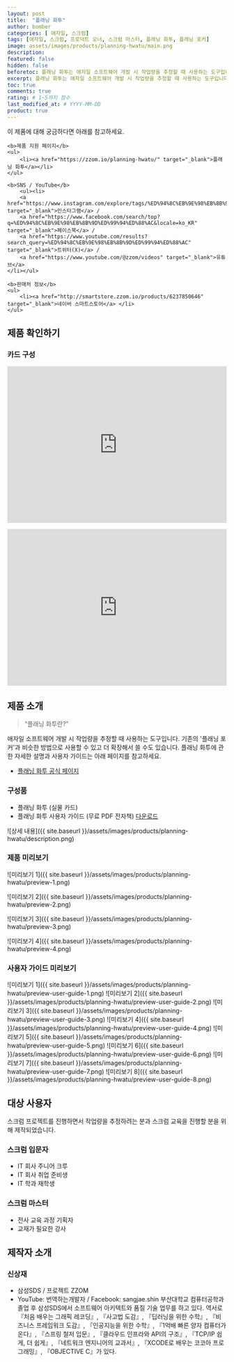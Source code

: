```yaml
---
layout: post
title:  "플래닝 화투"
author: bomber
categories: [ 애자일, 스크럼]
tags: [애자일, 스크럼, 프로덕트 오너, 스크럼 마스터, 플래닝 화투, 플래닝 포커]
image: assets/images/products/planning-hwatu/main.png
description: 
featured: false
hidden: false
beforetoc: 플래닝 화투는 애자일 소프트웨어 개발 시 작업량을 추정할 때 사용하는 도구입니다. 기존의 플래닝 포커과 비슷한 방법으로 사용할 수 있고 더 확장해서 쓸 수도 있습니다.
excerpt: 플래닝 화투는 애자일 소프트웨어 개발 시 작업량을 추정할 때 사용하는 도구입니다. 기존의 플래닝 포커과 비슷한 방법으로 사용할 수 있고 더 확장해서 쓸 수도 있습니다.
toc: true
comments: true
rating: # 1~5까지 점수
last_modified_at: # YYYY-MM-DD
product: true
---
```



<div class="note">
    <p>이 제품에 대해 궁금하다면 아래를 참고하세요.</p>

    <b>제품 지원 페이지</b>
    <ul>
        <li><a href="https://zzom.io/planning-hwatu/" target="_blank">플래닝 화투</a></li>
    </ul>   

    <b>SNS / YouTube</b>
        <ul><li>
        <a href="https://www.instagram.com/explore/tags/%ED%94%8C%EB%9E%98%EB%8B%9D%ED%99%94%ED%88%AC/" target="_blank">인스타그램</a> / 
        <a href="https://www.facebook.com/search/top?q=%ED%94%8C%EB%9E%98%EB%8B%9D%ED%99%94%ED%88%AC&locale=ko_KR" target="_blank">페이스북</a> / 
        <a href="https://www.youtube.com/results?search_query=%ED%94%8C%EB%9E%98%EB%8B%9D%ED%99%94%ED%88%AC" target="_blank">트위터(X)</a> / 
        <a href="https://www.youtube.com/@zzom/videos" target="_blank">유튜브</a>
    </li></ul>
  
    <b>판매처 정보</b>
    <ul>
        <li><a href="http://smartstore.zzom.io/products/6237850646" target="_blank">네이버 스마트스토어</a> </li>
    </ul>

</div>

## 제품 확인하기

### 카드 구성
<p><iframe style="width:100%;" height="360" src="https://www.youtube.com/embed/DIs0ThpCuaA?si=cg4Wc3mWP-h3LxUV" frameborder="0" allow="accelerometer; autoplay; clipboard-write; encrypted-media; gyroscope; picture-in-picture; web-share" allowfullscreen></iframe></p>

<p><iframe style="width:100%;" height="360" src="https://www.youtube.com/embed/-gccN4hstDg?si=Krvngb2M9zm7LzrD" frameborder="0" allow="accelerometer; autoplay; clipboard-write; encrypted-media; gyroscope; picture-in-picture; web-share" allowfullscreen></iframe></p>

## 제품 소개

<blockquote>“플래닝 화투란?”</blockquote>

<p>
애자일 소프트웨어 개발 시 작업량을 추정할 때 사용하는 도구입니다.
기존의 '플래닝 포커'과 비슷한 방법으로 사용할 수 있고 더 확장해서 쓸 수도 있습니다.
플래닝 화투에 관한 자세한 설명과 사용자 가이드는 아래 페이지를 참고하세요.
</p>

<ul>
    <li><a href="https://zzom.io/planning-hwatu/" target="_blank">플래닝 화투 공식 페이지</a> </li>
</ul>

### 구성품
* 플래닝 화투 (실물 카드)
* 플래닝 화투 사용자 가이드 (무료 PDF 전자책) [다운로드](https://bit.ly/3PXcA1D)

![상세 내용]({{ site.baseurl }}/assets/images/products/planning-hwatu/description.png)

### 제품 미리보기

![미리보기 1]({{ site.baseurl }}/assets/images/products/planning-hwatu/preview-1.png)

![미리보기 2]({{ site.baseurl }}/assets/images/products/planning-hwatu/preview-2.png)

![미리보기 3]({{ site.baseurl }}/assets/images/products/planning-hwatu/preview-3.png)

![미리보기 4]({{ site.baseurl }}/assets/images/products/planning-hwatu/preview-4.png)

### 사용자 가이드 미리보기

![미리보기 1]({{ site.baseurl }}/assets/images/products/planning-hwatu/preview-user-guide-1.png)
![미리보기 2]({{ site.baseurl }}/assets/images/products/planning-hwatu/preview-user-guide-2.png)
![미리보기 3]({{ site.baseurl }}/assets/images/products/planning-hwatu/preview-user-guide-3.png)
![미리보기 4]({{ site.baseurl }}/assets/images/products/planning-hwatu/preview-user-guide-4.png)
![미리보기 5]({{ site.baseurl }}/assets/images/products/planning-hwatu/preview-user-guide-5.png)
![미리보기 6]({{ site.baseurl }}/assets/images/products/planning-hwatu/preview-user-guide-6.png)
![미리보기 7]({{ site.baseurl }}/assets/images/products/planning-hwatu/preview-user-guide-7.png)
![미리보기 8]({{ site.baseurl }}/assets/images/products/planning-hwatu/preview-user-guide-8.png)

## 대상 사용자

스크럼 프로젝트를 진행하면서 작업량을 추정하려는 분과 스크럼 교육을 진행할 분을 위해 제작되었습니다.

### 스크럼 입문자
* IT 회사 주니어 크루
* IT 회사 취업 준비생
* IT 학과 재학생

### 스크럼 마스터
* 전사 교육 과정 기획자
* 교재가 필요한 강사

## 제작자 소개
### 신상재
* 삼성SDS / 프로젝트 ZZOM
* YouTube: 번역하는개발자 / Facebook: sangjae.shin
부산대학교 컴퓨터공학과 졸업 후 삼성SDS에서 소프트웨어 아키텍트와 품질 기술 업무를 하고 있다. 역서로 『처음 배우는 그래픽 레코딩』, 『사고법 도감』, 『딥러닝을 위한 수학』, 『비즈니스 프레임워크 도감』, 『인공지능을 위한 수학』, 『1억배 빠른 양자 컴퓨터가 온다』, 『스프링 철저 입문』, 『클라우드 인프라와 API의 구조』, 『TCP/IP 쉽게, 더 쉽게』, 『네트워크 엔지니어의 교과서』, 『XCODE로 배우는 코코아 프로그래밍』, 『OBJECTIVE C』가 있다.
